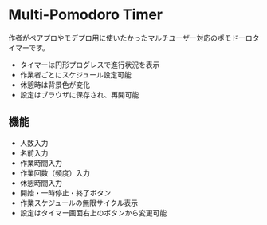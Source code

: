 # Multi-Pomodoro Timer

作者がペアプロやモデプロ用に使いたかったマルチユーザー対応のポモドーロタイマーです。
- タイマーは円形プログレスで進行状況を表示  
- 作業者ごとにスケジュール設定可能  
- 休憩時は背景色が変化  
- 設定はブラウザに保存され、再開可能  

## 機能

- 人数入力
- 名前入力
- 作業時間入力
- 作業回数（頻度）入力
- 休憩時間入力
- 開始・一時停止・終了ボタン
- 作業スケジュールの無限サイクル表示
- 設定はタイマー画面右上のボタンから変更可能
